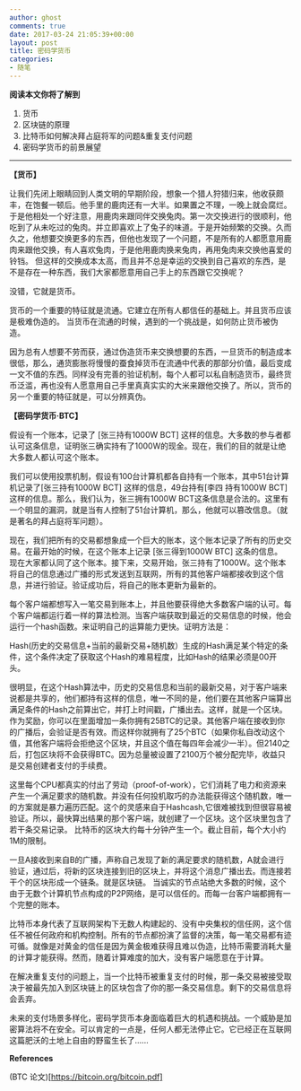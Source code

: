 ```yaml
---
author: ghost
comments: true
date: 2017-03-24 21:05:39+00:00
layout: post
title: 密码学货币
categories:
- 随笔
---
```



**阅读本文你将了解到**

1. 货币
3. 区块链的原理
4. 比特币如何解决拜占庭将军的问题&重复支付问题
5. 密码学货币的前景展望

------


**【货币】**

让我们先闭上眼睛回到人类文明的早期阶段，想象一个猎人狩猎归来，他收获颇丰，在饱餐一顿后。他手里的鹿肉还有一大半。如果置之不理，一晚上就会腐烂。于是他相处一个好注意，用鹿肉来跟同伴交换兔肉。第一次交换进行的很顺利，他吃到了从未吃过的兔肉。并立即喜欢上了兔子的味道。于是开始频繁的交换。久而久之，他想要交换更多的东西，但他也发现了一个问题，不是所有的人都愿意用鹿肉来跟他交换，有人喜欢兔肉，于是他用鹿肉换来兔肉，再用兔肉来交换他喜爱的铃铛。
但这样的交换成本太高，而且并不总是幸运的交换到自己喜欢的东西，是不是存在一种东西，我们大家都愿意用自己手上的东西跟它交换呢？


没错，它就是货币。

货币的一个重要的特征就是流通。它建立在所有人都信任的基础上。并且货币应该是极难伪造的。
当货币在流通的时候，遇到的一个挑战是，如何防止货币被伪造。

因为总有人想要不劳而获，通过伪造货币来交换想要的东西，一旦货币的制造成本很低，那么，通货膨胀将慢慢的蚕食掉货币在流通中代表的那部分价值，最后变成一文不值的东西。同样没有完善的验证机制，每个人都可以私自制造货币，最终货币泛滥，再也没有人愿意用自己手里真真实实的大米来跟他交换了。所以，货币的另一个重要的特征就是，可以分辨真伪。

**【密码学货币·BTC】**

假设有一个账本，记录了 [张三持有1000W BCT]  这样的信息。大多数的参与者都认可这条信息，证明张三确实持有了1000W的现金。现在，我们的目的就是让绝大多数人都认可这个账本。

我们可以使用投票机制，假设有100台计算机都各自持有一个账本，其中51台计算机记录了[张三持有1000W BCT] 这样的信息，49台持有[李四 持有1000W BCT]这样的信息。那么，我们认为，张三拥有1000W BCT这条信息是合法的。这里有一个明显的漏洞，就是当有人控制了51台计算机，那么，他就可以篡改信息。（就是著名的拜占庭将军问题）。


现在，我们把所有的交易都想象成一个巨大的账本，这个账本记录了所有的历史交易。在最开始的时候，在这个账本上记录 [张三得到1000W BTC] 这条的信息。 现在大家都认同了这个账本。接下来，交易开始，张三持有了1000W。这个账本将自己的信息通过广播的形式发送到互联网，所有的其他客户端都接收到这个信息，并进行验证。验证成功后，将自己的账本更新为最新的。

每个客户端都想写入一笔交易到账本上，并且他要获得绝大多数客户端的认可。每个客户端都运行着一样的算法检测。当客户端获取到最近的交易信息的时候，他会运行一个hash函数。来证明自己的运算能力更快。证明方法是：

Hash(历史的交易信息+当前的最新交易+随机数）生成的Hash满足某个特定的条件，这个条件决定了获取这个Hash的难易程度，比如Hash的结果必须是00开头。

很明显，在这个Hash算法中，历史的交易信息和当前的最新交易，对于客户端来说都是共享的，他们都持有这样的信息，唯一不同的是，他们要在其他客户端算出满足条件的Hash之前算出它，并打上时间戳，广播出去。这样，就是一个区块。作为奖励，你可以在里面增加一条你拥有25BTC的记录。其他客户端在接收到你的广播后，会验证是否有效。而这样你就拥有了25个BTC（如果你私自改动这个值，其他客户端将会拒绝这个区块，并且这个值在每四年会减少一半）。但2140之后，打包区块将不会获得BTC。因为总量被设置了2100万个被分配完毕，收益只是交易创建者支付的手续费。


这里每个CPU都真实的付出了劳动（proof-of-work），它们消耗了电力和资源来产生一个满足要求的随机数。并没有任何投机取巧的办法能获得这个随机数，唯一的方案就是暴力遍历匹配。这个的灵感来自于Hashcash,它很难被找到但很容易被验证。所以，最快算出结果的那个客户端，就创建了一个区块。这个区块里包含了若干条交易记录。
比特币的区块大约每十分钟产生一个。截止目前，每个大小约1M的限制。

一旦A接收到来自B的广播，声称自己发现了新的满足要求的随机数，A就会进行验证，通过后，将新的区块连接到旧的区块上，并将这个消息广播出去。而连接若干个的区块形成一个链条。就是区块链。 当诚实的节点站绝大多数的时候，这个由于无数个计算机节点构成的P2P网络，是可以信任的。而每一台客户端都拥有一个完整的账本。


比特币本身代表了互联网架构下无数人构建起的、没有中央集权的信任网，这个信任不被任何政府和机构控制。所有的节点都扮演了监督的决策，每一笔交易都有迹可循。就像是对黄金的信任是因为黄金极难获得且难以伪造，比特币需要消耗大量的计算才能获得。然而，随着计算难度的加大，没有客户端愿意在于计算。

在解决重复支付的问题上，当一个比特币被重复支付的时候，那一条交易被接受取决于被最先加入到区块链上的区块包含了你的那一条交易信息。剩下的交易信息将会丢弃。


未来的支付场景多样化，密码学货币本身面临着巨大的机遇和挑战。一个威胁是加密算法将不在安全。可以肯定的一点是，任何人都无法停止它。它已经正在互联网这篇肥沃的土地上自由的野蛮生长了......




**References**

(BTC 论文)[https://bitcoin.org/bitcoin.pdf]
